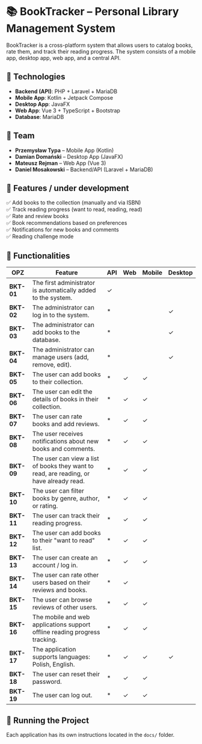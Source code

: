 # 📚 BookTracker – Personal Library Management System  

BookTracker is a cross-platform system that allows users to catalog books, rate them, and track their reading progress. 
The system consists of a mobile app, desktop app, web app, and a central API.

## 📌 Technologies
- **Backend (API)**: PHP + Laravel + MariaDB  
- **Mobile App**: Kotlin + Jetpack Compose  
- **Desktop App**: JavaFX  
- **Web App**: Vue 3 + TypeScript + Bootstrap  
- **Database**: MariaDB  

## 👥 Team
- **Przemysław Typa** – Mobile App (Kotlin)
- **Damian Domański** – Desktop App (JavaFX)
- **Mateusz Rejman** – Web App (Vue 3)
- **Daniel Mosakowski** – Backend/API (Laravel + MariaDB)

## 📖 Features / under development
✅ Add books to the collection (manually and via ISBN)  
✅ Track reading progress (want to read, reading, read)  
✅ Rate and review books  
✅ Book recommendations based on preferences  
✅ Notifications for new books and comments  
✅ Reading challenge mode

## 📄 Functionalities
| OPZ  | Feature | API | Web | Mobile | Desktop |
|------|---------|-----|-----|--------|---------|
| **BKT-01** | The first administrator is automatically added to the system. | ✓ | | | |
| **BKT-02** | The administrator can log in to the system. | * | |  | ✓ |
| **BKT-03** | The administrator can add books to the database. | * | | | ✓ |
| **BKT-04** | The administrator can manage users (add, remove, edit). | * | | | ✓ |
| **BKT-05** | The user can add books to their collection. | * | ✓ | ✓ | |
| **BKT-06** | The user can edit the details of books in their collection. | * | ✓ | ✓ | |
| **BKT-07** | The user can rate books and add reviews. | * | ✓ | ✓ | |
| **BKT-08** | The user receives notifications about new books and comments. | * | ✓ | ✓ | |
| **BKT-09** | The user can view a list of books they want to read, are reading, or have already read. | * | ✓ | ✓ | |
| **BKT-10** | The user can filter books by genre, author, or rating. | * | ✓ | ✓ | |
| **BKT-11** | The user can track their reading progress. | * | ✓ | ✓ | |
| **BKT-12** | The user can add books to their "want to read" list. | * | ✓ | ✓ | |
| **BKT-13** | The user can create an account / log in. | * | ✓ | ✓ | |
| **BKT-14** | The user can rate other users based on their reviews and books. | * | ✓ | | |
| **BKT-15** | The user can browse reviews of other users. | * | ✓ | ✓ | |
| **BKT-16** | The mobile and web applications support offline reading progress tracking. | * | ✓ | ✓ | |
| **BKT-17** | The application supports languages: Polish, English. | * | ✓ | ✓ | ✓ |
| **BKT-18** | The user can reset their password. | * | ✓ | ✓ | |
| **BKT-19** | The user can log out. | * | ✓ | ✓ | |


## 🚀 Running the Project
Each application has its own instructions located in the `docs/` folder.
